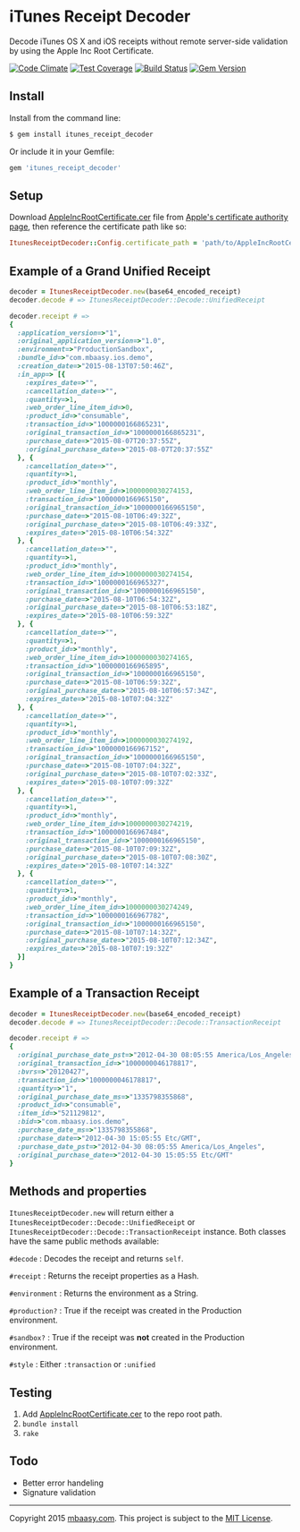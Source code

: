 # iTunes Receipt Decoder

Decode iTunes OS X and iOS receipts without remote server-side validation by using the Apple Inc Root Certificate.

[![Code Climate](https://codeclimate.com/github/mbaasy/itunes_receipt_decoder/badges/gpa.svg)](https://codeclimate.com/github/mbaasy/itunes_receipt_decoder)
[![Test Coverage](https://codeclimate.com/github/mbaasy/itunes_receipt_decoder/badges/coverage.svg)](https://codeclimate.com/github/mbaasy/itunes_receipt_decoder/coverage)
[![Build Status](https://travis-ci.org/mbaasy/itunes_receipt_decoder.svg?branch=master)](https://travis-ci.org/mbaasy/itunes_receipt_decoder)
[![Gem Version](https://badge.fury.io/rb/itunes_receipt_decoder.svg)](https://badge.fury.io/rb/itunes_receipt_decoder)

## Install

Install from the command line:

```bash
$ gem install itunes_receipt_decoder
```

Or include it in your Gemfile:

```ruby
gem 'itunes_receipt_decoder'
```

## Setup

Download [AppleIncRootCertificate.cer](https://www.apple.com/appleca/AppleIncRootCertificate.cer) file from [Apple's certificate authority page](https://www.apple.com/certificateauthority/), then reference the certificate path like so:

```ruby
ItunesReceiptDecoder::Config.certificate_path = 'path/to/AppleIncRootCertificate.cer'
```

## Example of a Grand Unified Receipt

```ruby
decoder = ItunesReceiptDecoder.new(base64_encoded_receipt)
decoder.decode # => ItunesReceiptDecoder::Decode::UnifiedReceipt

decoder.receipt # =>
{
  :application_version=>"1",
  :original_application_version=>"1.0",
  :environment=>"ProductionSandbox",
  :bundle_id=>"com.mbaasy.ios.demo",
  :creation_date=>"2015-08-13T07:50:46Z",
  :in_app=> [{
    :expires_date=>"",
    :cancellation_date=>"",
    :quantity=>1,
    :web_order_line_item_id=>0,
    :product_id=>"consumable",
    :transaction_id=>"1000000166865231",
    :original_transaction_id=>"1000000166865231",
    :purchase_date=>"2015-08-07T20:37:55Z",
    :original_purchase_date=>"2015-08-07T20:37:55Z"
  }, {
    :cancellation_date=>"",
    :quantity=>1,
    :product_id=>"monthly",
    :web_order_line_item_id=>1000000030274153,
    :transaction_id=>"1000000166965150",
    :original_transaction_id=>"1000000166965150",
    :purchase_date=>"2015-08-10T06:49:32Z",
    :original_purchase_date=>"2015-08-10T06:49:33Z",
    :expires_date=>"2015-08-10T06:54:32Z"
  }, {
    :cancellation_date=>"",
    :quantity=>1,
    :product_id=>"monthly",
    :web_order_line_item_id=>1000000030274154,
    :transaction_id=>"1000000166965327",
    :original_transaction_id=>"1000000166965150",
    :purchase_date=>"2015-08-10T06:54:32Z",
    :original_purchase_date=>"2015-08-10T06:53:18Z",
    :expires_date=>"2015-08-10T06:59:32Z"
  }, {
    :cancellation_date=>"",
    :quantity=>1,
    :product_id=>"monthly",
    :web_order_line_item_id=>1000000030274165,
    :transaction_id=>"1000000166965895",
    :original_transaction_id=>"1000000166965150",
    :purchase_date=>"2015-08-10T06:59:32Z",
    :original_purchase_date=>"2015-08-10T06:57:34Z",
    :expires_date=>"2015-08-10T07:04:32Z"
  }, {
    :cancellation_date=>"",
    :quantity=>1,
    :product_id=>"monthly",
    :web_order_line_item_id=>1000000030274192,
    :transaction_id=>"1000000166967152",
    :original_transaction_id=>"1000000166965150",
    :purchase_date=>"2015-08-10T07:04:32Z",
    :original_purchase_date=>"2015-08-10T07:02:33Z",
    :expires_date=>"2015-08-10T07:09:32Z"
  }, {
    :cancellation_date=>"",
    :quantity=>1,
    :product_id=>"monthly",
    :web_order_line_item_id=>1000000030274219,
    :transaction_id=>"1000000166967484",
    :original_transaction_id=>"1000000166965150",
    :purchase_date=>"2015-08-10T07:09:32Z",
    :original_purchase_date=>"2015-08-10T07:08:30Z",
    :expires_date=>"2015-08-10T07:14:32Z"
  }, {
    :cancellation_date=>"",
    :quantity=>1,
    :product_id=>"monthly",
    :web_order_line_item_id=>1000000030274249,
    :transaction_id=>"1000000166967782",
    :original_transaction_id=>"1000000166965150",
    :purchase_date=>"2015-08-10T07:14:32Z",
    :original_purchase_date=>"2015-08-10T07:12:34Z",
    :expires_date=>"2015-08-10T07:19:32Z"
  }]
}
```

## Example of a Transaction Receipt

```ruby
decoder = ItunesReceiptDecoder.new(base64_encoded_receipt)
decoder.decode # => ItunesReceiptDecoder::Decode::TransactionReceipt

decoder.receipt # =>
{
  :original_purchase_date_pst=>"2012-04-30 08:05:55 America/Los_Angeles",
  :original_transaction_id=>"1000000046178817",
  :bvrs=>"20120427",
  :transaction_id=>"1000000046178817",
  :quantity=>"1",
  :original_purchase_date_ms=>"1335798355868",
  :product_id=>"consumable",
  :item_id=>"521129812",
  :bid=>"com.mbaasy.ios.demo",
  :purchase_date_ms=>"1335798355868",
  :purchase_date=>"2012-04-30 15:05:55 Etc/GMT",
  :purchase_date_pst=>"2012-04-30 08:05:55 America/Los_Angeles",
  :original_purchase_date=>"2012-04-30 15:05:55 Etc/GMT"
}
```

## Methods and properties

`ItunesReceiptDecoder.new` will return either a `ItunesReceiptDecoder::Decode::UnifiedReceipt` or `ItunesReceiptDecoder::Decode::TransactionReceipt` instance. Both classes have the same public methods available:

`#decode` : Decodes the receipt and returns `self`.

`#receipt` : Returns the receipt properties as a Hash.

`#environment` : Returns the environment as a String.

`#production?` : True if the receipt was created in the Production environment.

`#sandbox?` : True if the receipt was **not** created in the Production environment.

`#style` : Either `:transaction` or `:unified`

## Testing

1. Add [AppleIncRootCertificate.cer](https://www.apple.com/appleca/AppleIncRootCertificate.cer) to the repo root path.
1. `bundle install`
1. `rake`

## Todo

* Better error handeling
* Signature validation

---

Copyright 2015 [mbaasy.com](https://mbaasy.com/). This project is subject to the [MIT License](/LICENSE).
